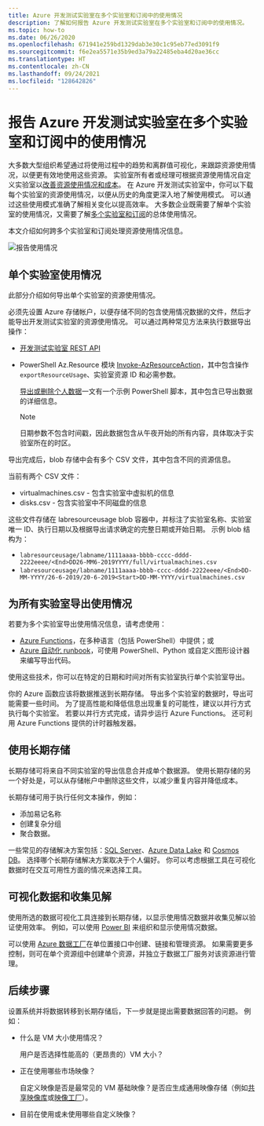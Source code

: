 ```yaml
---
title: Azure 开发测试实验室在多个实验室和订阅中的使用情况
description: 了解如何报告 Azure 开发测试实验室在多个实验室和订阅中的使用情况。
ms.topic: how-to
ms.date: 06/26/2020
ms.openlocfilehash: 671941e259bd1329dab3e30c1c95eb77ed3091f9
ms.sourcegitcommit: f6e2ea5571e35b9ed3a79a22485eba4d20ae36cc
ms.translationtype: HT
ms.contentlocale: zh-CN
ms.lasthandoff: 09/24/2021
ms.locfileid: "128642826"
---
```

# <a name="report-azure-devtest-labs-usage-across-multiple-labs-and-subscriptions"></a>报告 Azure 开发测试实验室在多个实验室和订阅中的使用情况

大多数大型组织希望通过将使用过程中的趋势和离群值可视化，来跟踪资源使用情况，以便更有效地使用这些资源。 实验室所有者或经理可根据资源使用情况自定义实验室以[改善资源使用情况和成本](../cost-management-billing/cost-management-billing-overview.md)。 在 Azure 开发测试实验室中，你可以下载每个实验室的资源使用情况，以便从历史的角度更深入地了解使用模式。 可以通过这些使用模式准确了解相关变化以提高效率。 大多数企业既需要了解单个实验室的使用情况，又需要了解[多个实验室和订阅](/azure/architecture/cloud-adoption/decision-guides/subscriptions/)的总体使用情况。 

本文介绍如何跨多个实验室和订阅处理资源使用情况信息。

![报告使用情况](./media/report-usage-across-multiple-labs-subscriptions/report-usage.png)

## <a name="individual-lab-usage"></a>单个实验室使用情况

此部分介绍如何导出单个实验室的资源使用情况。

必须先设置 Azure 存储帐户，以便存储不同的包含使用情况数据的文件，然后才能导出开发测试实验室的资源使用情况。 可以通过两种常见方法来执行数据导出操作：

* [开发测试实验室 REST API](/rest/api/dtl/labs/exportresourceusage) 
* PowerShell Az.Resource 模块 [Invoke-AzResourceAction](/powershell/module/az.resources/invoke-azresourceaction)，其中包含操作 `exportResourceUsage`、实验室资源 ID 和必需参数。 

    [导出或删除个人数据](personal-data-delete-export.md)一文有一个示例 PowerShell 脚本，其中包含已导出数据的详细信息。 

    > [!NOTE]
    > 日期参数不包含时间戳，因此数据包含从午夜开始的所有内容，具体取决于实验室所在的时区。

导出完成后，blob 存储中会有多个 CSV 文件，其中包含不同的资源信息。
  
当前有两个 CSV 文件：

* virtualmachines.csv - 包含实验室中虚拟机的信息
* disks.csv - 包含实验室中不同磁盘的信息 

这些文件存储在 labresourceusage blob 容器中，并标注了实验室名称、实验室唯一 ID、执行日期以及根据导出请求确定的完整日期或开始日期。 示例 blob 结构为：

* `labresourceusage/labname/1111aaaa-bbbb-cccc-dddd-2222eeee/<End>DD26-MM6-2019YYYY/full/virtualmachines.csv`
* `labresourceusage/labname/1111aaaa-bbbb-cccc-dddd-2222eeee/<End>DD-MM-YYYY/26-6-2019/20-6-2019<Start>DD-MM-YYYY/virtualmachines.csv`

## <a name="exporting-usage-for-all-labs"></a>为所有实验室导出使用情况

若要为多个实验室导出使用情况信息，请考虑使用： 

* [Azure Functions](../azure-functions/index.yml)，在多种语言（包括 PowerShell）中提供；或 
* [Azure 自动化 runbook](../automation/index.yml)，可使用 PowerShell、Python 或自定义图形设计器来编写导出代码。

使用这些技术，你可以在特定的日期和时间对所有实验室执行单个实验室导出。 

你的 Azure 函数应该将数据推送到长期存储。 导出多个实验室的数据时，导出可能需要一些时间。 为了提高性能和降低信息出现重复的可能性，建议以并行方式执行每个实验室。 若要以并行方式完成，请异步运行 Azure Functions。 还可利用 Azure Functions 提供的计时器触发器。

## <a name="using-a-long-term-storage"></a>使用长期存储

长期存储可将来自不同实验室的导出信息合并成单个数据源。 使用长期存储的另一个好处是，可以从存储帐户中删除这些文件，以减少重复内容并降低成本。 

长期存储可用于执行任何文本操作，例如： 

* 添加易记名称
* 创建复杂分组
* 聚合数据。

一些常见的存储解决方案包括：[SQL Server](https://azure.microsoft.com/services/sql-database/)、[Azure Data Lake](https://azure.microsoft.com/services/storage/data-lake-storage/) 和 [Cosmos DB](https://azure.microsoft.com/services/cosmos-db/)。 选择哪个长期存储解决方案取决于个人偏好。 你可以考虑根据工具在可视化数据时在交互可用性方面的情况来选择工具。

## <a name="visualizing-data-and-gathering-insights"></a>可视化数据和收集见解

使用所选的数据可视化工具连接到长期存储，以显示使用情况数据并收集见解以验证使用效率。 例如，可以使用 [Power BI](/power-bi/power-bi-overview) 来组织和显示使用情况数据。 

可以使用 [Azure 数据工厂](https://azure.microsoft.com/services/data-factory/)在单位置接口中创建、链接和管理资源。 如果需要更多控制，则可在单个资源组中创建单个资源，并独立于数据工厂服务对该资源进行管理。  

## <a name="next-steps"></a>后续步骤

设置系统并将数据转移到长期存储后，下一步就是提出需要数据回答的问题。 例如： 

-   什么是 VM 大小使用情况？

    用户是否选择性能高的（更昂贵的）VM 大小？
-   正在使用哪些市场映像？

    自定义映像是否是最常见的 VM 基础映像？是否应生成通用映像存储（例如[共享映像库](../virtual-machines/shared-image-galleries.md)或[映像工厂](image-factory-create.md)）。
-   目前在使用或未使用哪些自定义映像？